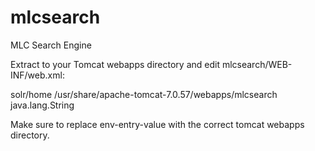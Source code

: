 mlcsearch
=========

MLC Search Engine

Extract to your Tomcat webapps directory and edit mlcsearch/WEB-INF/web.xml:

<env-entry>
    <env-entry-name>solr/home</env-entry-name>
    <env-entry-value>/usr/share/apache-tomcat-7.0.57/webapps/mlcsearch</env-entry-value>
    <env-entry-type>java.lang.String</env-entry-type>
</env-entry>

Make sure to replace env-entry-value with the correct tomcat webapps directory.

